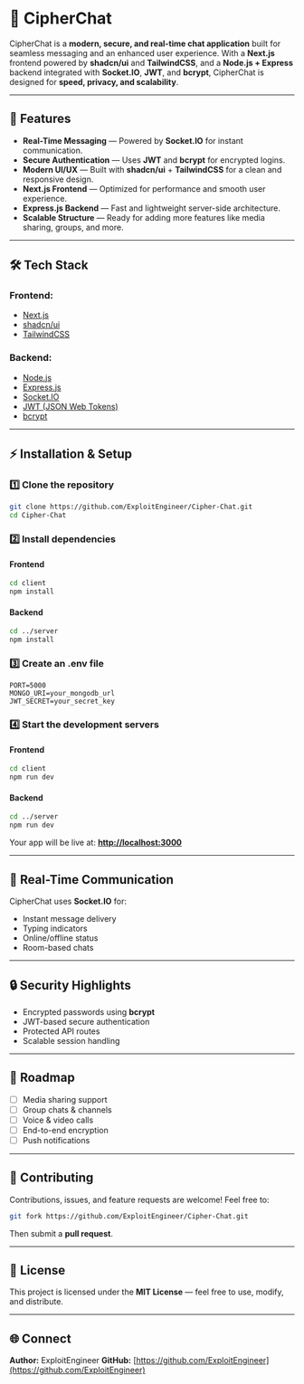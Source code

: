 # 🔐 CipherChat

CipherChat is a **modern, secure, and real-time chat application** built for seamless messaging and an enhanced user experience. With a **Next.js** frontend powered by **shadcn/ui** and **TailwindCSS**, and a **Node.js + Express** backend integrated with **Socket.IO**, **JWT**, and **bcrypt**, CipherChat is designed for **speed, privacy, and scalability**.

---

## 🚀 Features

- **Real-Time Messaging** — Powered by **Socket.IO** for instant communication.
- **Secure Authentication** — Uses **JWT** and **bcrypt** for encrypted logins.
- **Modern UI/UX** — Built with **shadcn/ui** + **TailwindCSS** for a clean and responsive design.
- **Next.js Frontend** — Optimized for performance and smooth user experience.
- **Express.js Backend** — Fast and lightweight server-side architecture.
- **Scalable Structure** — Ready for adding more features like media sharing, groups, and more.

---

## 🛠 Tech Stack

### **Frontend:**

- [Next.js](https://nextjs.org/)
- [shadcn/ui](https://ui.shadcn.com/)
- [TailwindCSS](https://tailwindcss.com/)

### **Backend:**

- [Node.js](https://nodejs.org/)
- [Express.js](https://expressjs.com/)
- [Socket.IO](https://socket.io/)
- [JWT (JSON Web Tokens)](https://jwt.io/)
- [bcrypt](https://github.com/kelektiv/node.bcrypt.js)

---

## ⚡ Installation & Setup

### 1️⃣ Clone the repository

```bash
git clone https://github.com/ExploitEngineer/Cipher-Chat.git
cd Cipher-Chat
```

### 2️⃣ Install dependencies

#### Frontend

```bash
cd client
npm install
```

#### Backend

```bash
cd ../server
npm install
```

### 3️⃣ Create an **.env** file

```env
PORT=5000
MONGO_URI=your_mongodb_url
JWT_SECRET=your_secret_key
```

### 4️⃣ Start the development servers

#### Frontend

```bash
cd client
npm run dev
```

#### Backend

```bash
cd ../server
npm run dev
```

Your app will be live at: **[http://localhost:3000](http://localhost:3000)**

---

## 📡 Real-Time Communication

CipherChat uses **Socket.IO** for:

- Instant message delivery
- Typing indicators
- Online/offline status
- Room-based chats

---

## 🔒 Security Highlights

- Encrypted passwords using **bcrypt**
- JWT-based secure authentication
- Protected API routes
- Scalable session handling

---

## 🎯 Roadmap

- [ ] Media sharing support
- [ ] Group chats & channels
- [ ] Voice & video calls
- [ ] End-to-end encryption
- [ ] Push notifications

---

## 🤝 Contributing

Contributions, issues, and feature requests are welcome! Feel free to:

```bash
git fork https://github.com/ExploitEngineer/Cipher-Chat.git
```

Then submit a **pull request**.

---

## 📜 License

This project is licensed under the **MIT License** — feel free to use, modify, and distribute.

---

## 🌐 Connect

**Author:** ExploitEngineer
**GitHub:** [https://github.com/ExploitEngineer](https://github.com/ExploitEngineer)
